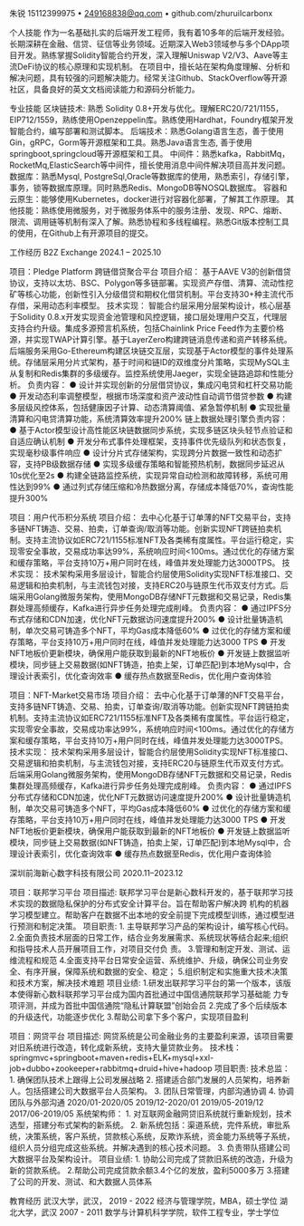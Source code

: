朱锐
15112399975 • 249168838@qq.com • github.com/zhuruiIcarbonx

个人技能
作为一名基础扎实的后端开发工程师，我有着10多年的后端开发经验。长期深耕在金融、信贷、征信等业务领域。近期深入Web3领域参与多个DApp项目开发。熟练掌握Solidity智能合约开发，深入理解Uniswap V2/V3、Aave等主流DeFi协议的核心原理和实现机制。
在项目中，擅长站在架构角度理解、分析和解决问题，具有较强的问题解决能力。经常关注Github、StackOverflow等开源社区，具备良好的英文文档阅读能力和源码分析能力。 

专业技能
区块链技术: 熟悉 Solidity 0.8+开发与优化。理解ERC20/721/1155，EIP712/1559，熟练使用Openzeppelin库。熟练使用Hardhat，Foundry框架开发智能合约，编写部署和测试脚本。
后端技术：熟悉Golang语言生态，善于使用Gin，gRPC，Gorm等开源框架和工具。熟悉Java语言生态, 善于使用springboot,springcloud等开源框架和工具。
中间件：熟悉kafka，RabbitMq，RocketMq,ElasticSearch等中间件，擅长使用消息中间件解决项目高并发问题。
数据库：熟悉Mysql, PostgreSql,Oracle等数据库的使用，熟悉索引，存储引擎，事务，锁等数据库原理。同时熟悉Redis、MongoDB等NOSQL数据库。
容器和云原生：能够使用Kubernetes，docker进行对容器化部署，了解其工作原理。
其他技能：熟练使用微服务，对于微服务体系中的服务注册、发现、RPC、熔断、限流、调用链等机制有深入了解。熟悉协程和多线程编程。熟悉Git版本控制工具的使用，在Github上有开源项目的提交。 

工作经历
B2Z Exchange  2024.1 – 2025.10

项目：Pledge Platform 跨链借贷聚合平台
项目介绍：
基于AAVE V3的创新借贷协议，支持以太坊、BSC、Polygon等多链部署。实现资产存借、清算、流动性挖矿等核心功能，创新性引入分级借贷和期权化借贷机制。平台支持30+种主流代币存借，采用动态利率模型。 
技术实现：
智能合约层采用分层架构设计，核心层基于Solidity 0.8.x开发实现资金池管理和风控逻辑，接口层处理用户交互，代理层支持合约升级。集成多源预言机系统，包括Chainlink Price Feed作为主要价格源，并实现TWAP计算引擎。基于LayerZero构建跨链消息传递和资产转移系统。后端服务采用Go-Ethereum构建区块链交互层，实现基于Actor模型的事件处理系统。存储层采用分片式架构，基于时间和链ID的双维度分片策略，实现MySQL主从复制和Redis集群的多级缓存。监控系统使用Jaeger，实现全链路追踪和性能分析。
负责内容：
● 设计并实现创新的分层借贷协议，集成闪电贷和杠杆交易功能
● 开发动态利率调整模型，根据市场深度和资产波动性自动调节借贷参数
● 构建多层级风控体系，包括健康因子计算、动态清算阈值、紧急暂停机制
● 实现批量清算和闪电贷清算功能，系统清算效率提升200%
链上数据处理引擎负责内容：
● 基于Actor模型设计高性能区块链数据同步系统，实现多链区块头轻节点验证和自适应确认机制
● 开发分布式事件处理框架，支持事件优先级队列和状态恢复，实现毫秒级事件响应
● 设计分片式存储架构，实现跨分片数据一致性和动态扩容，支持PB级数据存储
● 实现多级缓存策略和智能预热机制，数据同步延迟从10s优化至2s ● 构建全链路监控系统，实现异常自动检测和故障转移，系统可用性达到99%
● 通过列式存储压缩和冷热数据分离，存储成本降低70%，查询性能提升300%


项目：用户代币积分系统
项目介绍：
去中心化基于订单薄的NFT交易平台，支持多链NFT铸造、交易、拍卖，订单查询/取消等功能。创新实现NFT跨链拍卖机制。支持主流协议如ERC721/1155标准NFT及各类稀有度属性。平台运行稳定，实现零安全事故，交易成功率达99%，系统响应时间<100ms。通过优化的存储方案和缓存策略，平台支持10万+用户同时在线，峰值并发处理能力达3000TPS。 
技术实现：
技术架构采用多层设计，智能合约层使用Solidity实现NFT标准接口、交易逻辑和拍卖机制，与主流钱包对接，支持ERC20与链原生代币双支付方式。后端采用Golang微服务架构，使用MongoDB存储NFT元数据和交易记录，Redis集群处理高频缓存，Kafka进行异步任务处理完成削峰。 
负责内容：
● 通过IPFS分布式存储和CDN加速，优化NFT元数据访问速度提升200%
● 设计批量铸造机制，单次交易可铸造多个NFT，平均Gas成本降低60%
● 过优化的存储方案和缓存策略，平台支持10万+用户同时在线，峰值并发处理能力达3000 TPS
● 开发NFT地板价更新模块，确保用户能获取到最新的NFT地板价
● 开发链上数据监听模块，同步链上交易数据(如NFT铸造，拍卖上架，订单匹配)到本地Mysql中，合理设计表索引，优化查询效率
● 缓存热点数据至Redis，优化用户查询体验


项目：NFT-Market交易市场
项目介绍：
去中心化基于订单薄的NFT交易平台，支持多链NFT铸造、交易、拍卖，订单查询/取消等功能。创新实现NFT跨链拍卖机制。支持主流协议如ERC721/1155标准NFT及各类稀有度属性。平台运行稳定，实现零安全事故，交易成功率达99%，系统响应时间<100ms。通过优化的存储方案和缓存策略，平台支持10万+用户同时在线，峰值并发处理能力达3000TPS。 
技术实现：
技术架构采用多层设计，智能合约层使用Solidity实现NFT标准接口、交易逻辑和拍卖机制，与主流钱包对接，支持ERC20与链原生代币双支付方式。后端采用Golang微服务架构，使用MongoDB存储NFT元数据和交易记录，Redis集群处理高频缓存，Kafka进行异步任务处理完成削峰。 
负责内容：
● 通过IPFS分布式存储和CDN加速，优化NFT元数据访问速度提升200%
● 设计批量铸造机制，单次交易可铸造多个NFT，平均Gas成本降低60%
● 过优化的存储方案和缓存策略，平台支持10万+用户同时在线，峰值并发处理能力达3000 TPS
● 开发NFT地板价更新模块，确保用户能获取到最新的NFT地板价
● 开发链上数据监听模块，同步链上交易数据(如NFT铸造，拍卖上架，订单匹配)到本地Mysql中，合理设计表索引，优化查询效率
● 缓存热点数据至Redis，优化用户查询体验



深圳前海新心数字科技有限公司 2020.11–2023.12

项目：联邦学习平台 
项目描述: 联邦学习平台是新心数科开发的，基于联邦学习技术实现的数据隐私保护的分布式安全计算平台。旨在帮助客户解决跨 机构的机器学习模型建立。帮助客户在数据不出本地的安全前提下完成模型训练，通过模型进行预测和制定决策。 项目职责: 1. 主导联邦学习产品的架构设计，编写核心代码。 2.全面负责技术层面的日常工作，结合业务发展需求、系统现状等结合起来;组织和指导技术人员开展项目工作，对项目交付负 责。 3.管理和制定开发、测试、运维流程和规范 4.全面支持平台日常安全运营、系统维护、升级，确保公司业务安全、有序开展，保障系统和数据的安全、稳定； 5.组织制定和实施重大技术决策和技术方案，解决技术难题 项目业绩: 1.研发出联邦学习平台的第一个版本，该版本使得新心数科联邦学习平台成为国内首批通过中国信通院联邦学习基础能 力专项评测，并成为首批中国信通院“隐私计算联盟”创始会员 2.完成了多个后续版本的升级迭代，功能逐步优化 3.帮助公司拿下多个客户，实现项目盈利

项目：网贷平台
项目描述: 网贷系统是公司金融业务的主要盈利来源，该项目需要对旧系统进行改造，转化成新系统，支持大量贷款业务。 技术栈：springmvc+springboot+maven+redis+ELK+mysql+xxl-job+dubbo+zookeeper+rabbitmq+druid+hive+hadoop 项目职责: 技术总监： 1. 确保团队技术上跟得上公司发展战略 2. 搭建适合部门发展的人员架构，培养新人。包括搭建公司大数据平台人员架构。 3. 团队日常管理，内部沟通协调 4. 协调团队与外部沟通 2020/01-2020/05 2019/12-2020/01 2019/05-2019/12 2017/06-2019/05 系统架构师： 1. 对互联网金融网贷旧系统就行重新规划，技术选型，搭建分布式架构的新系统。 2. 新系统包括：渠道系统，完件系统，审批系统，决策系统，客户系统，贷款核心系统，反欺诈系统，资金能力系统等子系统， 组织人员分组完成这些系统。并解决遇到的核心技术问题。 3. 负责带队搭建公司大数据平台及架构设计。 项目业绩: 1. 协助公司完成了贷款旧系统的改造，升级为新的贷款系统。 2.帮助公司完成贷款余额3.4个亿的发放，盈利5000多万 3.搭建了公司的开发、测试、和大数据人员体系

教育经历
武汉大学，武汉， 2019 - 2022
经济与管理学院，MBA，硕士学位
湖北大学，武汉 2007 - 2011
数学与计算机科学学院，软件工程专业，学士学位

